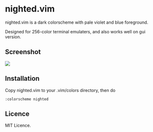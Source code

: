 # nighted.vim

nighted.vim is a dark colorscheme with pale violet and blue foreground.

Designed for 256-color terminal emulaters, and also works well on gui version.

## Screenshot

![](http://lupus.mydns.jp/assets/media/nighted_vim_php.png)

## Installation

Copy nighted.vim to your .vim/colors directory, then do

    :colorscheme nighted

## Licence

MIT Licence.

